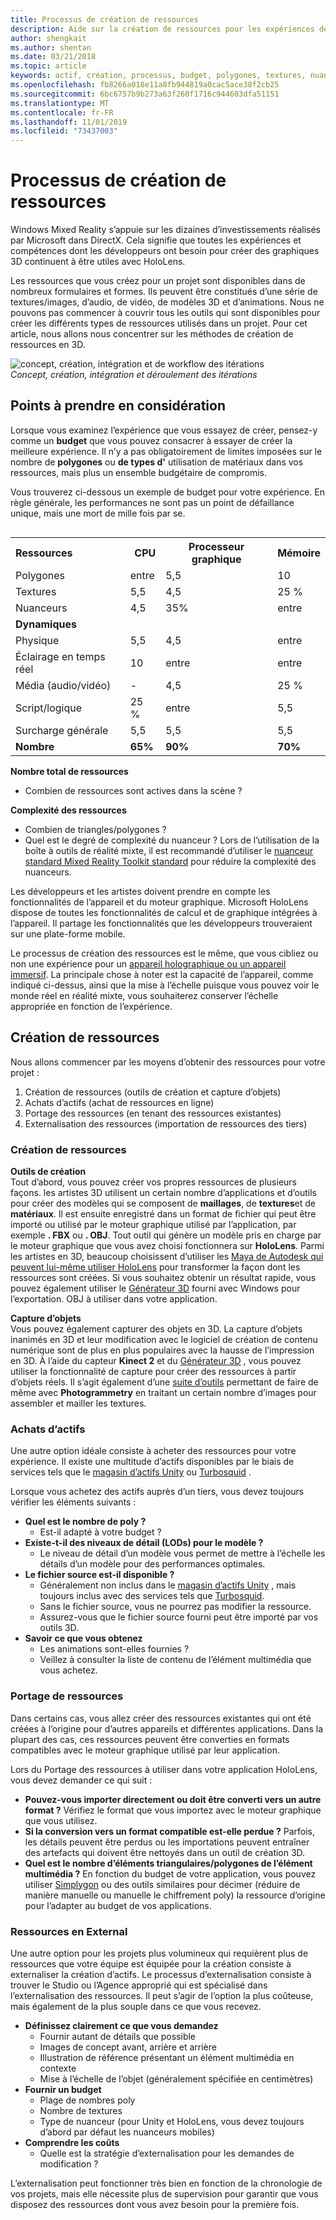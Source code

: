 ```yaml
---
title: Processus de création de ressources
description: Aide sur la création de ressources pour les expériences de réalité mixte.
author: shengkait
ms.author: shentan
ms.date: 03/21/2018
ms.topic: article
keywords: actif, création, processus, budget, polygones, textures, nuanceurs, performances
ms.openlocfilehash: fb8266a018e11a8fb944819a0cac5ace38f2cb25
ms.sourcegitcommit: 6bc6757b9b273a63f260f1716c944603dfa51151
ms.translationtype: MT
ms.contentlocale: fr-FR
ms.lasthandoff: 11/01/2019
ms.locfileid: "73437003"
---
```

# <a name="asset-creation-process"></a>Processus de création de ressources

Windows Mixed Reality s’appuie sur les dizaines d’investissements réalisés par Microsoft dans DirectX. Cela signifie que toutes les expériences et compétences dont les développeurs ont besoin pour créer des graphiques 3D continuent à être utiles avec HoloLens.

Les ressources que vous créez pour un projet sont disponibles dans de nombreux formulaires et formes. Ils peuvent être constitués d’une série de textures/images, d’audio, de vidéo, de modèles 3D et d’animations. Nous ne pouvons pas commencer à couvrir tous les outils qui sont disponibles pour créer les différents types de ressources utilisés dans un projet. Pour cet article, nous allons nous concentrer sur les méthodes de création de ressources en 3D.

![concept, création, intégration et](images/concept-creation-integration-iteration-flow-640px.jpg) de workflow des itérations<br>
*Concept, création, intégration et déroulement des itérations*

## <a name="things-to-consider"></a>Points à prendre en considération

Lorsque vous examinez l’expérience que vous essayez de créer, pensez-y comme un **budget** que vous pouvez consacrer à essayer de créer la meilleure expérience. Il n’y a pas obligatoirement de limites imposées sur le nombre de **polygones** ou **de types d'** utilisation de matériaux dans vos ressources, mais plus un ensemble budgétaire de compromis.

Vous trouverez ci-dessous un exemple de budget pour votre expérience. En règle générale, les performances ne sont pas un point de défaillance unique, mais une mort de mille fois par se.
<br>

<table style="float:right; margin-left: 10px;">
<tr>
<th style="text-align:left;"><b>Ressources</b></th><th style="text-align:right;"> CPU</th><th> Processeur graphique</th><th> Mémoire</th>
</tr><tr>
<td> Polygones</td><td> entre</td><td> 5,5</td><td> 10</td>
</tr><tr>
<td> Textures</td><td> 5,5</td><td> 4,5</td><td>25 %</td>
</tr><tr>
<td> Nuanceurs</td><td> 4,5</td><td> 35%</td><td> entre</td>
</tr><tr>
<td> <b>Dynamiques</b></td><td></td><td></td><td></td>
</tr><tr>
<td> Physique</td><td> 5,5</td><td> 4,5</td><td> entre</td>
</tr><tr>
<td> Éclairage en temps réel</td><td> 10</td><td> entre</td><td> entre</td>
</tr><tr>
<td> Média (audio/vidéo)</td><td> -</td><td> 4,5</td><td> 25 %</td>
</tr><tr>
<td> Script/logique</td><td> 25 %</td><td> entre</td><td> 5,5</td>
</tr><tr>
<td> Surcharge générale</td><td> 5,5</td><td> 5,5</td><td> 5,5</td>
</tr><tr>
<td> <b>Nombre</b></td><td> <b>65%</b></td><td> <b>90%</b></td><td> <b>70%</b></td>
</tr>
</table>

**Nombre total de ressources**
* Combien de ressources sont actives dans la scène ?

**Complexité des ressources**
* Combien de triangles/polygones ?
* Quel est le degré de complexité du nuanceur ? Lors de l’utilisation de la boîte à outils de réalité mixte, il est recommandé d’utiliser le [nuanceur standard Mixed Reality Toolkit standard](https://github.com/microsoft/MixedRealityToolkit-Unity/blob/mrtk_release/Documentation/README_MRTKStandardShader.md) pour réduire la complexité des nuanceurs.

Les développeurs et les artistes doivent prendre en compte les fonctionnalités de l’appareil et du moteur graphique. Microsoft HoloLens dispose de toutes les fonctionnalités de calcul et de graphique intégrées à l’appareil. Il partage les fonctionnalités que les développeurs trouveraient sur une plate-forme mobile.

Le processus de création des ressources est le même, que vous cibliez ou non une expérience pour un [appareil holographique ou un appareil immersif](mixed-reality.md#the-mixed-reality-spectrum). La principale chose à noter est la capacité de l’appareil, comme indiqué ci-dessus, ainsi que la mise à l’échelle puisque vous pouvez voir le monde réel en réalité mixte, vous souhaiterez conserver l’échelle appropriée en fonction de l’expérience. 

## <a name="authoring-assets"></a>Création de ressources

Nous allons commencer par les moyens d’obtenir des ressources pour votre projet :
1. Création de ressources (outils de création et capture d’objets)
2. Achats d’actifs (achat de ressources en ligne)
3. Portage des ressources (en tenant des ressources existantes)
4. Externalisation des ressources (importation de ressources des tiers)

### <a name="creating-assets"></a>Création de ressources

**Outils de création**<br>
Tout d’abord, vous pouvez créer vos propres ressources de plusieurs façons. les artistes 3D utilisent un certain nombre d’applications et d’outils pour créer des modèles qui se composent de **maillages**, de **textures**et de **matériaux**. Il est ensuite enregistré dans un format de fichier qui peut être importé ou utilisé par le moteur graphique utilisé par l’application, par exemple **. FBX** ou **. OBJ**. Tout outil qui génère un modèle pris en charge par le moteur graphique que vous avez choisi fonctionnera sur **HoloLens**. Parmi les artistes en 3D, beaucoup choisissent d’utiliser les [Maya de Autodesk qui peuvent lui-même utiliser HoloLens](https://www.youtube.com/watch?v=q0K3n0Gf8mA) pour transformer la façon dont les ressources sont créées. Si vous souhaitez obtenir un résultat rapide, vous pouvez également utiliser le [Générateur 3D](https://developer.microsoft.com/windows/hardware/3d-print/3d-builder-resources) fourni avec Windows pour l’exportation. OBJ à utiliser dans votre application.

**Capture d’objets**<br>
Vous pouvez également capturer des objets en 3D. La capture d’objets inanimés en 3D et leur modification avec le logiciel de création de contenu numérique sont de plus en plus populaires avec la hausse de l’impression en 3D. À l’aide du capteur **Kinect 2** et du [Générateur 3D](https://developer.microsoft.com/windows/hardware/3d-print/3d-builder-resources) , vous pouvez utiliser la fonctionnalité de capture pour créer des ressources à partir d’objets réels. Il s’agit également d’une [suite d’outils](https://en.wikipedia.org/wiki/Comparison_of_photogrammetry_software) permettant de faire de même avec **Photogrammetry** en traitant un certain nombre d’images pour assembler et mailler les textures.

### <a name="purchasing-assets"></a>Achats d’actifs

Une autre option idéale consiste à acheter des ressources pour votre expérience. Il existe une multitude d’actifs disponibles par le biais de services tels que le [magasin d’actifs Unity](https://www.assetstore.unity3d.com/) ou [Turbosquid](https://www.turbosquid.com/) .

Lorsque vous achetez des actifs auprès d’un tiers, vous devez toujours vérifier les éléments suivants :
* **Quel est le nombre de poly ?**
  * Est-il adapté à votre budget ?
* **Existe-t-il des niveaux de détail (LODs) pour le modèle ?**
  * Le niveau de détail d’un modèle vous permet de mettre à l’échelle les détails d’un modèle pour des performances optimales.
* **Le fichier source est-il disponible ?**
  * Généralement non inclus dans le [magasin d’actifs Unity](https://www.assetstore.unity3d.com/) , mais toujours inclus avec des services tels que [Turbosquid](https://www.turbosquid.com/).
  * Sans le fichier source, vous ne pourrez pas modifier la ressource.
  * Assurez-vous que le fichier source fourni peut être importé par vos outils 3D.
* **Savoir ce que vous obtenez**
  * Les animations sont-elles fournies ?
  * Veillez à consulter la liste de contenu de l’élément multimédia que vous achetez.

### <a name="porting-assets"></a>Portage de ressources

Dans certains cas, vous allez créer des ressources existantes qui ont été créées à l’origine pour d’autres appareils et différentes applications. Dans la plupart des cas, ces ressources peuvent être converties en formats compatibles avec le moteur graphique utilisé par leur application.

Lors du Portage des ressources à utiliser dans votre application HoloLens, vous devez demander ce qui suit :
* **Pouvez-vous importer directement ou doit être converti vers un autre format ?** Vérifiez le format que vous importez avec le moteur graphique que vous utilisez.
* **Si la conversion vers un format compatible est-elle perdue ?** Parfois, les détails peuvent être perdus ou les importations peuvent entraîner des artefacts qui doivent être nettoyés dans un outil de création 3D.
* **Quel est le nombre d’éléments triangulaires/polygones de l’élément multimédia ?** En fonction du budget de votre application, vous pouvez utiliser [Simplygon](https://www.simplygon.com/) ou des outils similaires pour décimer (réduire de manière manuelle ou manuelle le chiffrement poly) la ressource d’origine pour l’adapter au budget de vos applications.

### <a name="outsourcing-assets"></a>Ressources en External

Une autre option pour les projets plus volumineux qui requièrent plus de ressources que votre équipe est équipée pour la création consiste à externaliser la création d’actifs. Le processus d’externalisation consiste à trouver le Studio ou l’Agence approprié qui est spécialisé dans l’externalisation des ressources. Il peut s’agir de l’option la plus coûteuse, mais également de la plus souple dans ce que vous recevez.
* **Définissez clairement ce que vous demandez**
  * Fournir autant de détails que possible
  * Images de concept avant, arrière et arrière
  * Illustration de référence présentant un élément multimédia en contexte
  * Mise à l’échelle de l’objet (généralement spécifiée en centimètres)
* **Fournir un budget**
  * Plage de nombres poly
  * Nombre de textures
  * Type de nuanceur (pour Unity et HoloLens, vous devez toujours d’abord par défaut les nuanceurs mobiles)
* **Comprendre les coûts**
  * Quelle est la stratégie d’externalisation pour les demandes de modification ?

L’externalisation peut fonctionner très bien en fonction de la chronologie de vos projets, mais elle nécessite plus de supervision pour garantir que vous disposez des ressources dont vous avez besoin pour la première fois.
